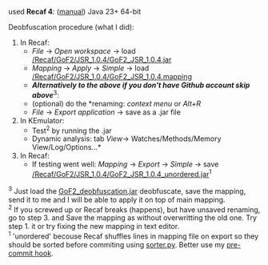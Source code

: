 used **Recaf 4**: ([manual](https://github.com/Col-E/Recaf-Launcher/blob/master/MANUAL.md)) Java 23+ 64-bit

Deobfuscation procedure (what I did):

1. In Recaf:
      - *File* -> *Open workspace* -> load [/Recaf/GoF2/JSR_1.0.4/GoF2_JSR_1.0.4.jar](/Recaf/GoF2/JSR_1.0.4/GoF2_JSR_1.0.4.jar)
      - *Mapping* -> *Apply* -> *Simple* -> load [/Recaf/GoF2/JSR_1.0.4/GoF2_JSR_1.0.4.mapping](/Recaf/GoF2/JSR_1.0.4/GoF2_JSR_1.0.4.mapping)
      - ***Alternatively to the above if you don't have Github account skip above***<sup>3</sup>: 
      - (optional) do the *renaming: *context menu* or *Alt+R* 
      - *File* -> *Export application* -> save as a .jar file
2. In KEmulator:
    - Test<sup>2</sup> by running the .jar
    - Dynamic analysis:  tab *View*-> Watches/Methods/Memory View/Log/Options...*
3. In Recaf:
    - If testing went well: *Mapping* -> *Export* -> *Simple* -> save [/Recaf/GoF2/JSR_1.0.4/GoF2_JSR_1.0.4_unordered.jar](/Recaf/GoF2_JSR_1.0.4_unordered.mapping)<sup>1</sup>

<sup>3</sup> Just load the [GoF2_deobfuscation.jar](/Recaf/GoF2/JSR_1.0.4/GoF2_deobfuscation.jar) deobfuscate, save the mapping, send it to me and I will be able to apply it on top of main mapping. \
<sup>2</sup> If you screwed up or Recaf breaks (happens), but have unsaved renaming, go to step 3. and Save the mapping as without overwritting the old one. Try step 1. it or try fixing the new mapping in text editor.\
<sup>1</sup> 'unordered' becouse Recaf shuffles lines in mapping file on export so they should be sorted before commiting using [sorter.py](/extras/sorter/sorter.py). Better use my [pre-commit hook](/extras/hooks/pre-commit).